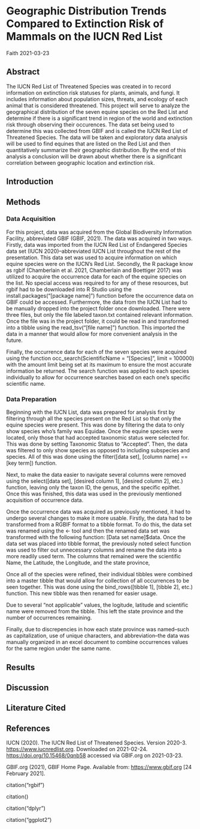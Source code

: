 Geographic Distribution Trends Compared to Extinction Risk of Mammals on
the IUCN Red List
================
Faith
2021-03-23

## Abstract

The IUCN Red List of Threatened Species was created in to record
information on extinction risk statuses for plants, animals, and fungi.
It includes information about population sizes, threats, and ecology of
each animal that is considered threatened. This project will serve to
analyze the geographical distribution of the seven equine species on the
Red List and determine if there is a significant trend in region of the
world and extinction risk through observing their occurences. The data
set being used to determine this was collected from GBIF and is called
the IUCN Red List of Threatened Species. The data will be taken and
exploratory data analysis will be used to find equines that are listed
on the Red List and then quantitatively summarize their geographic
distribution. By the end of this analysis a conclusion will be drawn
about whether there is a significant correlation between geographic
location and extinction risk.

## Introduction

## Methods

### Data Acquisition

For this project, data was acquired from the Global Biodiversity
Information Facility, abbreviated GBIF (GBIF, 2021). The data was
acquired in two ways. Firstly, data was imported from the IUCN Red List
of Endangered Species data set (IUCN 2020)–abbreviated IUCN List
throughout the rest of the presentation. This data set was used to
acquire information on which equine species were on the IUCN’s Red List.
Secondly, the R package know as rgbif (Chamberlain et al. 2021,
Chamberlain and Boettiger 2017) was utilized to acquire the occurrence
data for each of the equine species on the list. No special access was
required to for any of these resources, but rgbif had to be downloaded
into R Studio using the install.packages(“\[package name\]”) function
before the occurrence data on GBIF could be accessed. Furthermore, the
data from the IUCN List had to be manually dropped into the project
folder once downloaded. There were three files, but only the file
labeled taxon.txt contained relevant information. Once the file was in
the project folder, it could be read in and transformed into a tibble
using the read\_tsv(“\[file name\]”) function. This imported the data in
a manner that would allow for more convenient analysis in the future.

Finally, the occurrence data for each of the seven species were acquired
using the function occ\_search(ScientificName = “\[Species\]”, limit =
100000) with the amount limit being set at its maximum to ensure the
most accurate information be returned. The search function was applied
to each species individually to allow for occurrence searches based on
each one’s specific scientific name.

### Data Preparation

Beginning with the IUCN List, data was prepared for analysis first by
filtering through all the species present on the Red List so that only
the equine species were present. This was done by filtering the data to
only show species who’s family was Equidae. Once the equine species were
located, only those that had accepted taxonomic status were selected
for. This was done by setting Taxonomic Status to “Accepted”. Then, the
data was filtered to only show species as opposed to including
subspecies and species. All of this was done using the filter(\[data
set\], \[column name\] == \[key term\]) function.

Next, to make the data easier to navigate several columns were removed
using the select(\[data set\], \[desired column 1\], \[desired column
2\], etc.) function, leaving only the taxon ID, the genus, and the
specific epithet. Once this was finished, this data was used in the
previously mentioned acquisition of occurrence data.

Once the occurrence data was acquired as previously mentioned, it had to
undergo several changes to make it more usable. Firstly, the data had to
be transformed from a RGBIF format to a tibble format. To do this, the
data set was renamed using the \<- tool and then the renamed data set
was transformed with the following function: \[Data set name\]$data.
Once the data set was placed into tibble format, the previously noted
select function was used to filter out unnecessary columns and rename
the data into a more readily used term. The columns that remained were
the scientific Name, the Latitude, the Longitude, and the state
province,

Once all of the species were refined, their individual tibbles were
combined into a master tibble that would allow for collection of all
occurrences to be seen together. This was done using the
bind\_rows(\[tibble 1\], \[tibble 2\], etc.) function. This new tibble
was then renamed for easier usage.

Due to several “not applicable” values, the logitude, latitude and
scientific name were removed from the tibble. This left the state
province and the number of occurrences remaining.

Finally, due to discrepencies in how each state province was named–such
as capitalization, use of unique characters, and abbreviation–the data
was manually organized in an excel document to combine occurrences
values for the same region under the same name.

## Results

## Discussion

## Literature Cited

## References

IUCN (2020). The IUCN Red List of Threatened Species. Version 2020-3.
<https://www.iucnredlist.org>. Downloaded on 2021-02-24.
<https://doi.org/10.15468/0qnb58> accessed via GBIF.org on 2021-03-23.

GBIF.org (2021), GBIF Home Page. Available from: <https://www.gbif.org>
\[24 February 2021\].

citation(“rgbif”)

citation()

citation(“dplyr”)

citation(“ggplot2”)
